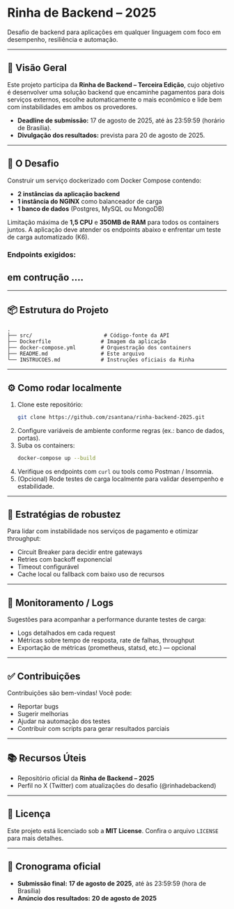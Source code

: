 
# Rinha de Backend – 2025

Desafio de backend para aplicações em qualquer linguagem com foco em desempenho, resiliência e automação.

---

## 📝 Visão Geral

Este projeto participa da **Rinha de Backend – Terceira Edição**, cujo objetivo é desenvolver uma solução backend que encaminhe pagamentos para dois serviços externos, escolhe automaticamente o mais econômico e lide bem com instabilidades em ambos os provedores.

- **Deadline de submissão:** 17 de agosto de 2025, até às 23:59:59 (horário de Brasília).  
- **Divulgação dos resultados:** prevista para 20 de agosto de 2025.

---

## 🚀 O Desafio

Construir um serviço dockerizado com Docker Compose contendo:

- **2 instâncias da aplicação backend**
- **1 instância do NGINX** como balanceador de carga
- **1 banco de dados** (Postgres, MySQL ou MongoDB)

Limitação máxima de **1,5 CPU** e **350MB de RAM** para todos os containers juntos. A aplicação deve atender os endpoints abaixo e enfrentar um teste de carga automatizado (K6).

### Endpoints exigidos:

## em contrução ....

---

## 📦 Estrutura do Projeto

```
.
├── src/                       # Código-fonte da API
├── Dockerfile                # Imagem da aplicação
├── docker-compose.yml        # Orquestração dos containers
├── README.md                 # Este arquivo
└── INSTRUCOES.md             # Instruções oficiais da Rinha
```

---

## ⚙️ Como rodar localmente

1. Clone este repositório:
   ```bash
   git clone https://github.com/zsantana/rinha-backend-2025.git
   ```
2. Configure variáveis de ambiente conforme regras (ex.: banco de dados, portas).
3. Suba os containers:
   ```bash
   docker-compose up --build
   ```
4. Verifique os endpoints com `curl` ou tools como Postman / Insomnia.
5. (Opcional) Rode testes de carga localmente para validar desempenho e estabilidade.

---

## 🧪 Estratégias de robustez

Para lidar com instabilidade nos serviços de pagamento e otimizar throughput:

- Circuit Breaker para decidir entre gateways
- Retries com backoff exponencial
- Timeout configurável
- Cache local ou fallback com baixo uso de recursos

---

## 🧠 Monitoramento / Logs

Sugestões para acompanhar a performance durante testes de carga:

- Logs detalhados em cada request
- Métricas sobre tempo de resposta, rate de falhas, throughput
- Exportação de métricas (prometheus, statsd, etc.) — opcional

---

## ✅ Contribuições

Contribuições são bem-vindas! Você pode:

- Reportar bugs
- Sugerir melhorias
- Ajudar na automação dos testes
- Contribuir com scripts para gerar resultados parciais

---

## 📚 Recursos Úteis

- Repositório oficial da **Rinha de Backend – 2025**  
- Perfil no X (Twitter) com atualizações do desafio (@rinhadebackend)

---

## 📝 Licença

Este projeto está licenciado sob a **MIT License**. Confira o arquivo `LICENSE` para mais detalhes.

---

## 📅 Cronograma oficial

- **Submissão final:** **17 de agosto de 2025**, até às 23:59:59 (hora de Brasília)  
- **Anúncio dos resultados:** **20 de agosto de 2025**
